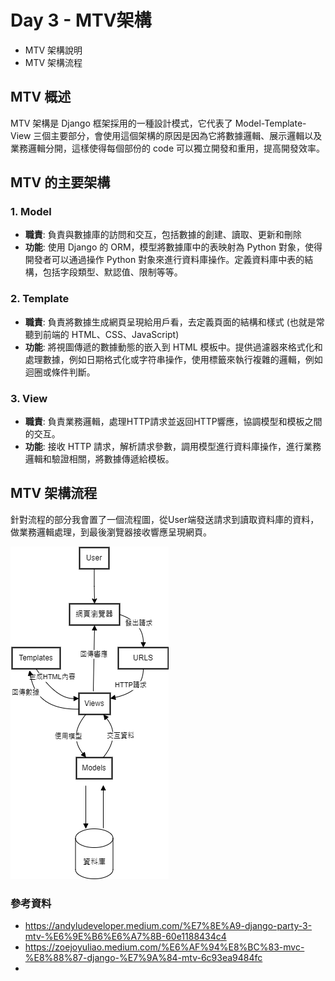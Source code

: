 # Day 3 - MTV架構
- MTV 架構說明    
- MTV 架構流程

## MTV 概述
MTV 架構是 Django 框架採用的一種設計模式，它代表了 Model-Template-View 三個主要部分，會使用這個架構的原因是因為它將數據邏輯、展示邏輯以及業務邏輯分開，這樣使得每個部份的 code 可以獨立開發和重用，提高開發效率。

## MTV 的主要架構
### 1. Model  
- **職責**: 負責與數據庫的訪問和交互，包括數據的創建、讀取、更新和刪除
- **功能**: 使用 Django 的 ORM，模型將數據庫中的表映射為 Python 對象，使得開發者可以通過操作 Python 對象來進行資料庫操作。定義資料庫中表的結構，包括字段類型、默認值、限制等等。

### 2. Template
- **職責**: 負責將數據生成網頁呈現給用戶看，去定義頁面的結構和樣式 (也就是常聽到前端的 HTML、CSS、JavaScript)
- **功能**: 將視圖傳遞的數據動態的嵌入到 HTML 模板中。提供過濾器來格式化和處理數據，例如日期格式化或字符串操作，使用標籤來執行複雜的邏輯，例如迴圈或條件判斷。

### 3. View
- **職責**: 負責業務邏輯，處理HTTP請求並返回HTTP響應，協調模型和模板之間的交互。
- **功能**: 接收 HTTP 請求，解析請求參數，調用模型進行資料庫操作，進行業務邏輯和驗證相關，將數據傳遞給模板。

## MTV 架構流程
針對流程的部分我會置了一個流程圖，從User端發送請求到讀取資料庫的資料，做業務邏輯處理，到最後瀏覽器接收響應呈現網頁。

![terminal.png](MTV架構.png)

### 參考資料
- https://andyludeveloper.medium.com/%E7%8E%A9-django-party-3-mtv-%E6%9E%B6%E6%A7%8B-60e1188434c4
- https://zoejoyuliao.medium.com/%E6%AF%94%E8%BC%83-mvc-%E8%88%87-django-%E7%9A%84-mtv-6c93ea9484fc
- 
